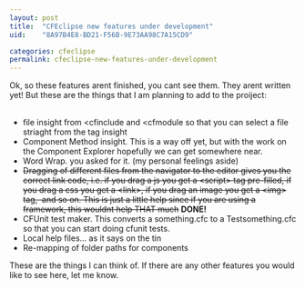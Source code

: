 ```yaml
---
layout: post
title:  "CFEclipse new features under development"
uid:	"8A97B4E8-BD21-F56B-9E73AA98C7A15CD9"

categories: cfeclipse
permalink: cfeclipse-new-features-under-development
---
```

Ok, so these features arent finished, you cant see them. They arent written yet! But these are the things that I am planning to add to the proiject:<br /><br />
<ul>
    <li>file insight from &lt;cfinclude and &lt;cfmodule so that you can select a file striaght from the tag insight</li>
    <li>Component Method insight. This is a way off yet, but with the work on the Component Explorer hopefully we can get somewhere near. <br /></li>
    <li>Word Wrap. you asked for it. (my personal feelings aside)</li>
    <li><strike>Dragging of different files from the navigator to the editor gives you the correct link code, i.e. if you drag a js you get a &lt;script&gt; tag pre-filled, if you drag a css you get a &lt;link&gt;, if you drag an image you get a &lt;img&gt; tag,&nbsp; and so on. This is just a little help since if you are using a framework, this wouldnt help THAT much</strike> <span style="font-weight: bold;">DONE!</span></li>
    <li>CFUnit test maker. This converts a something.cfc to a Testsomething.cfc so that you can start doing cfunit tests.</li>
    <li>Local help files... as it says on the tin</li>
    <li>Re-mapping of folder paths for components <br /></li>
</ul>
These are the things I can think of. If there are any other features you would like to see here, let me know.